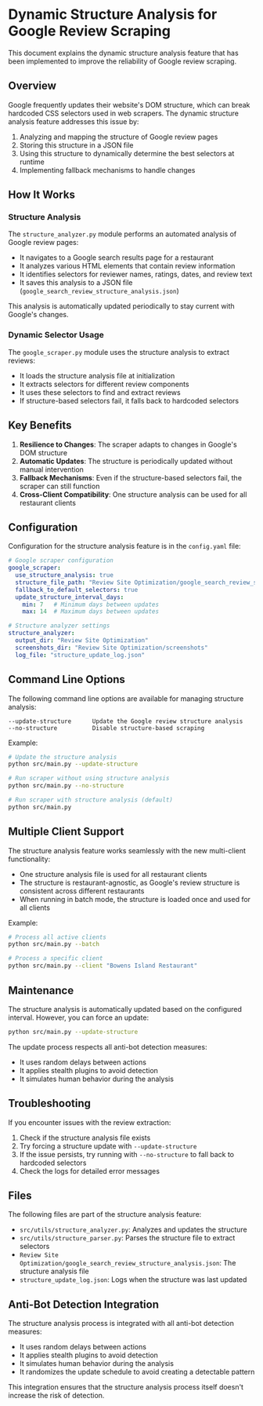 # Dynamic Structure Analysis for Google Review Scraping

This document explains the dynamic structure analysis feature that has been implemented to improve the reliability of Google review scraping.

## Overview

Google frequently updates their website's DOM structure, which can break hardcoded CSS selectors used in web scrapers. The dynamic structure analysis feature addresses this issue by:

1. Analyzing and mapping the structure of Google review pages
2. Storing this structure in a JSON file
3. Using this structure to dynamically determine the best selectors at runtime
4. Implementing fallback mechanisms to handle changes

## How It Works

### Structure Analysis

The `structure_analyzer.py` module performs an automated analysis of Google review pages:

- It navigates to a Google search results page for a restaurant
- It analyzes various HTML elements that contain review information
- It identifies selectors for reviewer names, ratings, dates, and review text
- It saves this analysis to a JSON file (`google_search_review_structure_analysis.json`)

This analysis is automatically updated periodically to stay current with Google's changes.

### Dynamic Selector Usage

The `google_scraper.py` module uses the structure analysis to extract reviews:

- It loads the structure analysis file at initialization
- It extracts selectors for different review components
- It uses these selectors to find and extract reviews
- If structure-based selectors fail, it falls back to hardcoded selectors

## Key Benefits

1. **Resilience to Changes**: The scraper adapts to changes in Google's DOM structure
2. **Automatic Updates**: The structure is periodically updated without manual intervention
3. **Fallback Mechanisms**: Even if the structure-based selectors fail, the scraper can still function
4. **Cross-Client Compatibility**: One structure analysis can be used for all restaurant clients

## Configuration

Configuration for the structure analysis feature is in the `config.yaml` file:

```yaml
# Google scraper configuration
google_scraper:
  use_structure_analysis: true
  structure_file_path: "Review Site Optimization/google_search_review_structure_analysis.json"
  fallback_to_default_selectors: true
  update_structure_interval_days:
    min: 7   # Minimum days between updates
    max: 14  # Maximum days between updates

# Structure analyzer settings
structure_analyzer:
  output_dir: "Review Site Optimization"
  screenshots_dir: "Review Site Optimization/screenshots"
  log_file: "structure_update_log.json"
```

## Command Line Options

The following command line options are available for managing structure analysis:

```
--update-structure      Update the Google review structure analysis
--no-structure          Disable structure-based scraping
```

Example:

```bash
# Update the structure analysis
python src/main.py --update-structure

# Run scraper without using structure analysis
python src/main.py --no-structure

# Run scraper with structure analysis (default)
python src/main.py
```

## Multiple Client Support

The structure analysis feature works seamlessly with the new multi-client functionality:

- One structure analysis file is used for all restaurant clients
- The structure is restaurant-agnostic, as Google's review structure is consistent across different restaurants
- When running in batch mode, the structure is loaded once and used for all clients

Example:

```bash
# Process all active clients
python src/main.py --batch

# Process a specific client
python src/main.py --client "Bowens Island Restaurant"
```

## Maintenance

The structure analysis is automatically updated based on the configured interval. However, you can force an update:

```bash
python src/main.py --update-structure
```

The update process respects all anti-bot detection measures:

- It uses random delays between actions
- It applies stealth plugins to avoid detection
- It simulates human behavior during the analysis

## Troubleshooting

If you encounter issues with the review extraction:

1. Check if the structure analysis file exists
2. Try forcing a structure update with `--update-structure`
3. If the issue persists, try running with `--no-structure` to fall back to hardcoded selectors
4. Check the logs for detailed error messages

## Files

The following files are part of the structure analysis feature:

- `src/utils/structure_analyzer.py`: Analyzes and updates the structure
- `src/utils/structure_parser.py`: Parses the structure file to extract selectors
- `Review Site Optimization/google_search_review_structure_analysis.json`: The structure analysis file
- `structure_update_log.json`: Logs when the structure was last updated

## Anti-Bot Detection Integration

The structure analysis process is integrated with all anti-bot detection measures:

- It uses random delays between actions
- It applies stealth plugins to avoid detection
- It simulates human behavior during the analysis
- It randomizes the update schedule to avoid creating a detectable pattern

This integration ensures that the structure analysis process itself doesn't increase the risk of detection.
